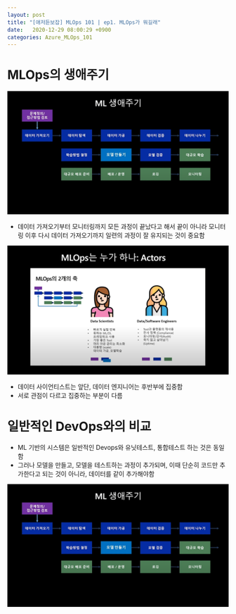 ```yaml
---
layout: post
title: "[애저듣보잡] MLOps 101 | ep1. MLOps가 뭐길래"
date:   2020-12-29 08:00:29 +0900
categories: Azure_MLOps_101
---
```


#  MLOps의 생애주기

![image](/public/img/mlops_lifecycle.png)

- 데이터 가져오기부터 모니터링까지 모든 과정이 끝났다고 해서 끝이 아니라 모니터링 이후 다시 데이터 가져오기까지 일련의 과정이 잘 유지되는 것이 중요함

![image](/public/img/mlops_actor.png)

- 데이터 사이언티스트는 앞단, 데이터 엔지니어는 후반부에 집중함
- 서로 관점이 다르고 집중하는 부분이 다름

# 일반적인 DevOps와의 비교
- ML 기반의 시스템은 일반적인 Devops와 유닛테스트, 통합테스트 하는 것은 동일함
- 그러나 모델을 만들고, 모델을 테스트하는 과정이 추가되며, 이때 단순히 코드만 추가한다고 되는 것이 아니라, 데이터를 같이 추가해야함

![image](/public/img/mlops_lifecycle.png)
